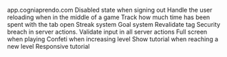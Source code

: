 app.cogniaprendo.com
Disabled state when signing out
Handle the user reloading when in the middle of a game
Track how much time has been spent with the tab open
Streak system
Goal system
Revalidate tag
Security breach in server actions. Validate input in all server actions
Full screen when playing
Confeti when increasing level
Show tutorial when reaching a new level
Responsive tutorial
